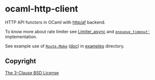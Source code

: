 # ocaml-http-client

HTTP API functors in OCaml with [http/af](https://github.com/inhabitedtype/httpaf) backend.

To know more about rate limiter see [Limiter_async](https://ocaml.org/p/async_kernel/v0.15.0/doc/Limiter_async/index.html) and [`enqueue_timeout'`](https://github.com/crackcomm/ocaml-http-client/blob/main/http_client/pool.ml#L99) implementation.

See example use of [`Route.Make`](https://github.com/crackcomm/ocaml-http-client/blob/main/http_api/make_route.ml#L9) ([doc](https://crackcomm.github.io/ocaml-http-client/http_client/Http_api/Route/Make/index.html)) in [examples](https://github.com/crackcomm/ocaml-http-client/blob/main/examples/public_api.ml#L17) directory.

## Copyright

[The 3-Clause BSD License](https://opensource.org/licenses/BSD-3-Clause)

